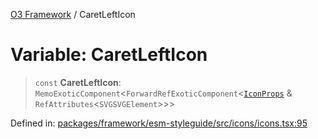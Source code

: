[O3 Framework](../API.md) / CaretLeftIcon

# Variable: CaretLeftIcon

> `const` **CaretLeftIcon**: `MemoExoticComponent`\<`ForwardRefExoticComponent`\<[`IconProps`](../type-aliases/IconProps.md) & `RefAttributes`\<`SVGSVGElement`\>\>\>

Defined in: [packages/framework/esm-styleguide/src/icons/icons.tsx:95](https://github.com/habeshabro/openmrs-esm-core/blob/main/packages/framework/esm-styleguide/src/icons/icons.tsx#L95)
